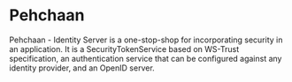 Pehchaan
========

Pehchaan - Identity Server is a one-stop-shop for incorporating security in an application. It is a SecurityTokenService based on WS-Trust specification, an authentication service that can be configured against any identity provider, and an OpenID server.
